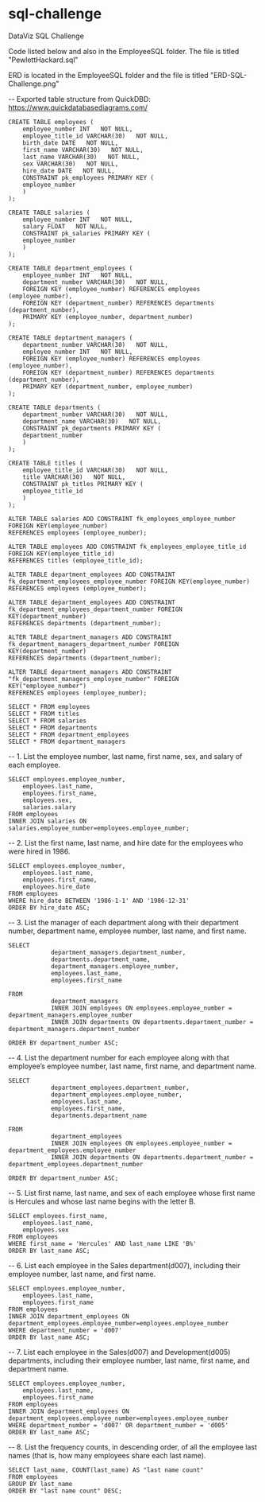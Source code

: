 # sql-challenge
DataViz SQL Challenge

Code listed below and also in the EmployeeSQL folder. The file is titled "PewlettHackard.sql"

ERD is located in the EmployeeSQL folder and the file is titled "ERD-SQL-Challenge.png"

-- Exported table structure from QuickDBD: https://www.quickdatabasediagrams.com/


    CREATE TABLE employees (
        employee_number INT   NOT NULL,
        employee_title_id VARCHAR(30)   NOT NULL,
        birth_date DATE   NOT NULL,
        first_name VARCHAR(30)   NOT NULL,
        last_name VARCHAR(30)   NOT NULL,
        sex VARCHAR(30)   NOT NULL,
        hire_date DATE   NOT NULL,
        CONSTRAINT pk_employees PRIMARY KEY (
        employee_number
        )
    );

    CREATE TABLE salaries (
        employee_number INT   NOT NULL,
        salary FLOAT   NOT NULL,
        CONSTRAINT pk_salaries PRIMARY KEY (
        employee_number
        )
    );

    CREATE TABLE department_employees (
        employee_number INT   NOT NULL,
        department_number VARCHAR(30)   NOT NULL,
        FOREIGN KEY (employee_number) REFERENCES employees (employee_number),
        FOREIGN KEY (department_number) REFERENCES departments (department_number),
        PRIMARY KEY (employee_number, department_number)
    );

    CREATE TABLE deptartment_managers (
        department_number VARCHAR(30)   NOT NULL,
        employee_number INT   NOT NULL,
        FOREIGN KEY (employee_number) REFERENCES employees (employee_number),
        FOREIGN KEY (department_number) REFERENCES departments (department_number),
        PRIMARY KEY (department_number, employee_number)
    );

    CREATE TABLE departments (
        department_number VARCHAR(30)   NOT NULL,
        department_name VARCHAR(30)   NOT NULL,
        CONSTRAINT pk_departments PRIMARY KEY (
        department_number
        )
    );

    CREATE TABLE titles (
        employee_title_id VARCHAR(30)   NOT NULL,
        title VARCHAR(30)   NOT NULL,
        CONSTRAINT pk_titles PRIMARY KEY (
        employee_title_id
        )
    );

    ALTER TABLE salaries ADD CONSTRAINT fk_employees_employee_number FOREIGN KEY(employee_number)
    REFERENCES employees (employee_number);

    ALTER TABLE employees ADD CONSTRAINT fk_employees_employee_title_id FOREIGN KEY(employee_title_id)
    REFERENCES titles (employee_title_id);

    ALTER TABLE department_employees ADD CONSTRAINT fk_department_employees_employee_number FOREIGN KEY(employee_number)
    REFERENCES employees (employee_number);

    ALTER TABLE department_employees ADD CONSTRAINT fk_department_employees_department_number FOREIGN KEY(department_number)
    REFERENCES departments (department_number);

    ALTER TABLE department_managers ADD CONSTRAINT fk_department_managers_department_number FOREIGN KEY(department_number)
    REFERENCES departments (department_number);

    ALTER TABLE department_managers ADD CONSTRAINT "fk_department_managers_employee_number" FOREIGN KEY("employee_number")
    REFERENCES employees (employee_number);

    SELECT * FROM employees
    SELECT * FROM titles
    SELECT * FROM salaries
    SELECT * FROM departments
    SELECT * FROM department_employees
    SELECT * FROM department_managers

-- 1. List the employee number, last name, first name, sex, and salary of each employee.
    
    SELECT employees.employee_number,
        employees.last_name,
        employees.first_name,
        employees.sex,
        salaries.salary
    FROM employees
    INNER JOIN salaries ON
    salaries.employee_number=employees.employee_number;

-- 2. List the first name, last name, and hire date for the employees who were hired in 1986.
    
    SELECT employees.employee_number,
        employees.last_name,
        employees.first_name,
        employees.hire_date
    FROM employees
    WHERE hire_date BETWEEN '1986-1-1' AND '1986-12-31'
    ORDER BY hire_date ASC;

-- 3. List the manager of each department along with their department number, department name, employee number, last name, and first name.
    
    SELECT
                department_managers.department_number,
                departments.department_name,
                department_managers.employee_number,
                employees.last_name,
                employees.first_name

    FROM
                department_managers
                INNER JOIN employees ON employees.employee_number = department_managers.employee_number
                INNER JOIN departments ON departments.department_number = department_managers.department_number
                
    ORDER BY department_number ASC;

-- 4. List the department number for each employee along with that employee’s employee number, last name, first name, and department name.
              
    SELECT
                department_employees.department_number,
                department_employees.employee_number,
                employees.last_name,
                employees.first_name,
                departments.department_name

    FROM
                department_employees
                INNER JOIN employees ON employees.employee_number = department_employees.employee_number
                INNER JOIN departments ON departments.department_number = department_employees.department_number
                
    ORDER BY department_number ASC;

-- 5. List first name, last name, and sex of each employee whose first name is Hercules and whose last name begins with the letter B.

    SELECT employees.first_name,
        employees.last_name,
        employees.sex
    FROM employees
    WHERE first_name = 'Hercules' AND last_name LIKE 'B%'
    ORDER BY last_name ASC;

-- 6. List each employee in the Sales department(d007), including their employee number, last name, and first name.

    SELECT employees.employee_number,
        employees.last_name,
        employees.first_name
    FROM employees
    INNER JOIN department_employees ON
    department_employees.employee_number=employees.employee_number
    WHERE department_number = 'd007'
    ORDER BY last_name ASC;

-- 7. List each employee in the Sales(d007) and Development(d005) departments, including their employee number, last name, first name, and department name.

    SELECT employees.employee_number,
        employees.last_name,
        employees.first_name
    FROM employees
    INNER JOIN department_employees ON
    department_employees.employee_number=employees.employee_number
    WHERE department_number = 'd007' OR department_number = 'd005'
    ORDER BY last_name ASC;

-- 8. List the frequency counts, in descending order, of all the employee last names (that is, how many employees share each last name).

    SELECT last_name, COUNT(last_name) AS "last name count"
    FROM employees
    GROUP BY last_name
    ORDER BY "last name count" DESC;